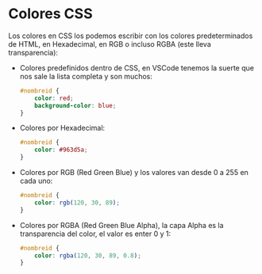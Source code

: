 # Colores CSS

Los colores en CSS los podemos escribir con los colores predeterminados de HTML, en Hexadecimal, en RGB o incluso RGBA (este lleva transparencia):

- Colores predefinidos dentro de CSS, en VSCode tenemos la suerte que nos sale la lista completa y son muchos:
    ```css
    #nombreid {
        color: red;
        background-color: blue;
    }
    ```

- Colores por Hexadecimal:
    ```css
    #nombreid {
        color: #963d5a;
    }
    ```

- Colores por RGB (Red Green Blue) y los valores van desde 0 a 255 en cada uno:
    ```css
    #nombreid {
        color: rgb(120, 30, 89);
    }
    ```

- Colores por RGBA (Red Green Blue Alpha), la capa Alpha es la transparencia del color, el valor es enter 0 y 1:
    ```css
    #nombreid {
        color: rgba(120, 30, 89, 0.8);
    }
    ```

